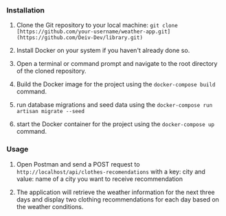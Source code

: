 <h3>Installation</h3>

1. Clone the Git repository to your local machine:
`git clone [https://github.com/your-username/weather-app.git](https://github.com/Deiv-Dev/library.git)`

2. Install Docker on your system if you haven't already done so.

3. Open a terminal or command prompt and navigate to the root directory of the cloned repository.

4. Build the Docker image for the project using the `docker-compose build` command.

5. run database migrations and seed data using the `docker-compose run artisan migrate --seed`

6. start the Docker container for the project using the `docker-compose up` command.

<h3>Usage</h3>

1. Open Postman and send a POST request to `http://localhost/api/clothes-recomendations` with a 
key: city and value: name of a city you want to receive recommendation

2. The application will retrieve the weather information for the next three days and display two clothing recommendations for each day based on the weather conditions.
